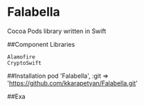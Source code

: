 # Falabella
Cocoa Pods library written in Swift


##Component Libraries
```
Alamofire
CryptoSwift

```


##Installation
pod 'Falabella', :git => 'https://github.com/kkarapetyan/Falabella.git'

##Exa
